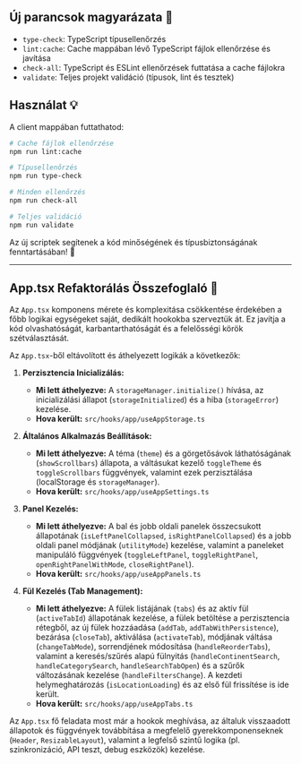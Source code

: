 ## Új parancsok magyarázata 📝

- `type-check`: TypeScript típusellenőrzés
- `lint:cache`: Cache mappában lévő TypeScript fájlok ellenőrzése és javítása
- `check-all`: TypeScript és ESLint ellenőrzések futtatása a cache fájlokra
- `validate`: Teljes projekt validáció (típusok, lint és tesztek)

## Használat 💡

A client mappában futtathatod:

```bash
# Cache fájlok ellenőrzése
npm run lint:cache

# Típusellenőrzés
npm run type-check

# Minden ellenőrzés
npm run check-all

# Teljes validáció
npm run validate
```

Az új scriptek segítenek a kód minőségének és típusbiztonságának fenntartásában! 🚀

---

## App.tsx Refaktorálás Összefoglaló 🧹

Az `App.tsx` komponens mérete és komplexitása csökkentése érdekében a főbb logikai egységeket saját, dedikált hookokba szerveztük át. Ez javítja a kód olvashatóságát, karbantarthatóságát és a felelősségi körök szétválasztását.

Az `App.tsx`-ből eltávolított és áthelyezett logikák a következők:

1.  **Perzisztencia Inicializálás:**
    - **Mi lett áthelyezve:** A `storageManager.initialize()` hívása, az inicializálási állapot (`storageInitialized`) és a hiba (`storageError`) kezelése.
    - **Hova került:** `src/hooks/app/useAppStorage.ts`

2.  **Általános Alkalmazás Beállítások:**
    - **Mi lett áthelyezve:** A téma (`theme`) és a görgetősávok láthatóságának (`showScrollbars`) állapota, a váltásukat kezelő `toggleTheme` és `toggleScrollbars` függvények, valamint ezek perzisztálása (localStorage és `storageManager`).
    - **Hova került:** `src/hooks/app/useAppSettings.ts`

3.  **Panel Kezelés:**
    - **Mi lett áthelyezve:** A bal és jobb oldali panelek összecsukott állapotának (`isLeftPanelCollapsed`, `isRightPanelCollapsed`) és a jobb oldali panel módjának (`utilityMode`) kezelése, valamint a paneleket manipuláló függvények (`toggleLeftPanel`, `toggleRightPanel`, `openRightPanelWithMode`, `closeRightPanel`).
    - **Hova került:** `src/hooks/app/useAppPanels.ts`

4.  **Fül Kezelés (Tab Management):**
    - **Mi lett áthelyezve:** A fülek listájának (`tabs`) és az aktív fül (`activeTabId`) állapotának kezelése, a fülek betöltése a perzisztencia rétegből, az új fülek hozzáadása (`addTab`, `addTabWithPersistence`), bezárása (`closeTab`), aktiválása (`activateTab`), módjának váltása (`changeTabMode`), sorrendjének módosítása (`handleReorderTabs`), valamint a keresés/szűrés alapú fülnyitás (`handleContinentSearch`, `handleCategorySearch`, `handleSearchTabOpen`) és a szűrők változásának kezelése (`handleFiltersChange`). A kezdeti helymeghatározás (`isLocationLoading`) és az első fül frissítése is ide került.
    - **Hova került:** `src/hooks/app/useAppTabs.ts`

Az `App.tsx` fő feladata most már a hookok meghívása, az általuk visszaadott állapotok és függvények továbbítása a megfelelő gyerekkomponenseknek (`Header`, `ResizableLayout`), valamint a legfelső szintű logika (pl. szinkronizáció, API teszt, debug eszközök) kezelése.

